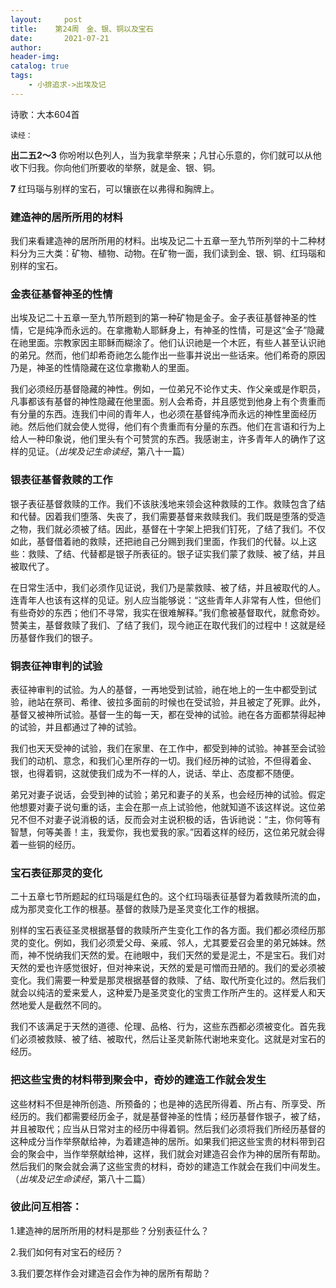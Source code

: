 ```yaml
---
layout:     post
title:    第24周　金、银、铜以及宝石
date:       2021-07-21
author:     
header-img: 
catalog: true
tags:
    - 小排追求->出埃及记
---
```


诗歌：大本604首

`读经：`

**出二五2～3**	你吩咐以色列人，当为我拿举祭来；凡甘心乐意的，你们就可以从他收下归我。你向他们所要收的举祭，就是金、银、铜。

**7**	红玛瑙与别样的宝石，可以镶嵌在以弗得和胸牌上。

### **建造神的居所所用的材料**

我们来看建造神的居所所用的材料。出埃及记二十五章一至九节所列举的十二种材料分为三大类：矿物、植物、动物。在矿物一面，我们读到金、银、铜、红玛瑙和别样的宝石。

### **金表征基督神圣的性情**

出埃及记二十五章一至九节所题到的第一种矿物是金子。金子表征基督神圣的性情，它是纯净而永远的。在拿撒勒人耶稣身上，有神圣的性情，可是这“金子”隐藏在祂里面。宗教家因主耶稣而糊涂了。他们认识祂是一个木匠，有些人甚至认识祂的弟兄。然而，他们却希奇祂怎么能作出一些事并说出一些话来。他们希奇的原因乃是，神圣的性情隐藏在这位拿撒勒人的里面。

我们必须经历基督隐藏的神性。例如，一位弟兄不论作丈夫、作父亲或是作职员，凡事都该有基督的神性隐藏在他里面。别人会希奇，并且感觉到他身上有个贵重而有分量的东西。连我们中间的青年人，也必须在基督纯净而永远的神性里面经历祂。然后他们就会使人觉得，他们有个贵重而有分量的东西。他们在言语和行为上给人一种印象说，他们里头有个可赞赏的东西。我感谢主，许多青年人的确作了这样的见证。（*出埃及记生命读经*，第八十一篇）

### **银表征基督救赎的工作**

银子表征基督救赎的工作。我们不该肤浅地来领会这种救赎的工作。救赎包含了结和代替。因着我们堕落、失丧了，我们需要基督来救赎我们。我们既是堕落的受造之物，我们就必须被了结。因此，基督在十字架上把我们钉死，了结了我们。不仅如此，基督借着祂的救赎，还把祂自己分赐到我们里面，作我们的代替。以上这些：救赎、了结、代替都是银子所表征的。银子证实我们蒙了救赎、被了结，并且被取代了。

在日常生活中，我们必须作见证说，我们乃是蒙救赎、被了结，并且被取代的人。连青年人也该有这样的见证。别人应当能够说：“这些青年人非常有人性，但他们有些奇妙的东西；他们不寻常，我实在很难解释。”我们愈被基督取代，就愈奇妙。赞美主，基督救赎了我们、了结了我们，现今祂正在取代我们的过程中！这就是经历基督作我们的银子。

### **铜表征神审判的试验**

表征神审判的试验。为人的基督，一再地受到试验，祂在地上的一生中都受到试验，祂站在祭司、希律、彼拉多面前的时候也在受试验，并且被定了死罪。此外，基督又被神所试验。基督一生的每一天，都在受神的试验。祂在各方面都禁得起神的试验，并且都通过了神的试验。

我们也天天受神的试验，我们在家里、在工作中，都受到神的试验。神甚至会试验我们的动机、意念，和我们心里所存的一切。我们经历神的试验，不但得着金、银，也得着铜，这就使我们成为不一样的人，说话、举止、态度都不随便。

弟兄对妻子说话，会受到神的试验；弟兄和妻子的关系，也会经历神的试验。假定他想要对妻子说句重的话，主会在那一点上试验他，他就知道不该这样说。这位弟兄不但不对妻子说消极的话，反而会对主说积极的话，告诉祂说：“主，你何等有智慧，何等美善！主，我爱你，我也爱我的家。”因着这样的经历，这位弟兄就会得着一些铜的经历。

### **宝石表征那灵的变化**

二十五章七节所题起的红玛瑙是红色的。这个红玛瑙表征基督为着救赎所流的血，成为那灵变化工作的根基。基督的救赎乃是圣灵变化工作的根据。

别样的宝石表征圣灵根据基督的救赎所产生变化工作的各方面。我们都必须经历那灵的变化。例如，我们必须爱父母、亲戚、邻人，尤其要爱召会里的弟兄姊妹。然而，神不悦纳我们天然的爱。在祂眼中，我们天然的爱是泥土，不是宝石。我们对天然的爱也许感觉很好，但对神来说，天然的爱是可憎而丑陋的。我们的爱必须被变化。我们需要一种爱是那灵根据基督的救赎、了结、取代所变化过的。然后我们就会以纯洁的爱来爱人，这种爱乃是圣灵变化的宝贵工作所产生的。这样爱人和天然地爱人是截然不同的。

我们不该满足于天然的道德、伦理、品格、行为，这些东西都必须被变化。首先我们必须被救赎、被了结、被取代，然后让圣灵新陈代谢地来变化。这就是对宝石的经历。

### **把这些宝贵的材料带到聚会中，奇妙的建造工作就会发生**

这些材料不但是神所创造、所预备的；也是神的选民所得着、所占有、所享受、所经历的。我们都需要经历金子，就是基督神圣的性情；经历基督作银子，被了结，并且被取代；应当从日常对主的经历中得着铜。然后我们必须将我们所经历基督的这种成分当作举祭献给神，为着建造神的居所。如果我们把这些宝贵的材料带到召会的聚会中，当作举祭献给神，这样，我们就会对建造召会作为神的居所有帮助。然后我们的聚会就会满了这些宝贵的材料，奇妙的建造工作就会在我们中间发生。（*出埃及记生命读经*，第八十二篇）

 

### **彼此问互相答：**

1.建造神的居所所用的材料是那些？分别表征什么？

2.我们如何有对宝石的经历？

3.我们要怎样作会对建造召会作为神的居所有帮助？